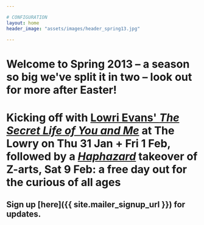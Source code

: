 ```yaml
---

# CONFIGURATION
layout: home
header_image: "assets/images/header_spring13.jpg"

---
```


# Welcome to Spring 2013 – a season so big we've split it in two – look out for more after Easter!     
# Kicking off with [Lowri Evans' *The Secret Life of You and Me*](/current/2013-springsummer/evans/index.html) at The Lowry on Thu 31 Jan + Fri 1 Feb, followed by a [*Haphazard*](/current/2013-springsummer/haphazard/index.html) takeover of Z-arts, Sat 9 Feb: a free day out for the curious of all ages   

## Sign up [here]({{ site.mailer_signup_url }}) for updates.